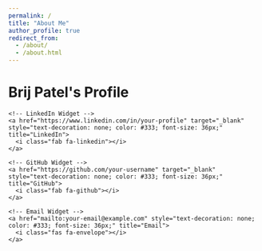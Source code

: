 ```yaml
---
permalink: /
title: "About Me"
author_profile: true
redirect_from: 
  - /about/
  - /about.html
---
```


# Brij Patel's Profile


    <!-- LinkedIn Widget -->
    <a href="https://www.linkedin.com/in/your-profile" target="_blank" style="text-decoration: none; color: #333; font-size: 36px;" title="LinkedIn">
      <i class="fab fa-linkedin"></i>
    </a>

    <!-- GitHub Widget -->
    <a href="https://github.com/your-username" target="_blank" style="text-decoration: none; color: #333; font-size: 36px;" title="GitHub">
      <i class="fab fa-github"></i>
    </a>

    <!-- Email Widget -->
    <a href="mailto:your-email@example.com" style="text-decoration: none; color: #333; font-size: 36px;" title="Email">
      <i class="fas fa-envelope"></i>
    </a>
  </div>
</div>

<!-- Load Font Awesome icons -->
<link rel="stylesheet" href="https://cdnjs.cloudflare.com/ajax/libs/font-awesome/6.0.0-beta3/css/all.min.css">

<!-- Inline CSS for hover effects (only if supported by your Markdown renderer) -->
<style>
  a:hover i {
    color: #0073b1; /* LinkedIn Blue for hover */
  }
  .fab:hover {
    color: #0077b5; /* LinkedIn icon hover color */
  }
  .fas:hover {
    color: #d44638; /* Red color for the email icon on hover */
  }
</style>

